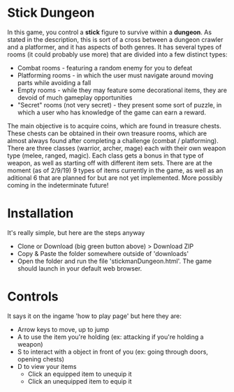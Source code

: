 # Stick Dungeon
In this game, you control a **stick** figure to survive within a **dungeon**. As stated in the description, this is sort of a cross between a dungeon crawler and a platformer, and it has aspects of both genres. It has several types of rooms (it could probably use more) that are divided into a few distinct types:
* Combat rooms - featuring a random enemy for you to defeat
* Platforming rooms - in which the user must navigate around moving parts while avoiding a fall
* Empty rooms - while they may feature some decorational items, they are devoid of much gameplay opportunities
* "Secret" rooms (not very secret) - they present some sort of puzzle, in which a user who has knowledge of the game can earn a reward.

The main objective is to acquire coins, which are found in treasure chests. These chests can be obtained in their own treasure rooms, which are almost always found after completing a challenge (combat / platforming).
There are three classes (warrior, archer, mage) each with their own weapon type (melee, ranged, magic). Each class gets a bonus in that type of weapon, as well as starting off with different item sets.
There are at the moment (as of 2/9/19) 9 types of items currently in the game, as well as an aditional 6 that are planned for but are not yet implemented. More possibly coming in the indeterminate future!
# Installation
It's really simple, but here are the steps anyway
* Clone or Download (big green button above) > Download ZIP
* Copy & Paste the folder somewhere outside of 'downloads'
* Open the folder and run the file 'stickmanDungeon.html'. The game should launch in your default web browser.
# Controls
It says it on the ingame 'how to play page' but here they are:
* Arrow keys to move, up to jump
* A to use the item you're holding (ex: attacking if you're holding a weapon)
* S to interact with a object in front of you (ex: going through doors, opening chests)
* D to view your items
  * Click an equipped item to unequip it
  * Click an unequipped item to equip it
